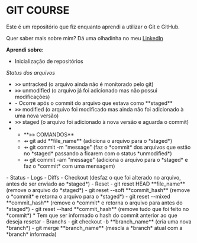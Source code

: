 # GIT COURSE

Este é um repositório que fiz enquanto aprendi a utilizar o Git e GitHub.

Quer saber mais sobre mim? Dá uma olhadinha no meu [LinkedIn](https://www.linkedin.com/in/marquesemanuel/)

**Aprendi sobre:**
- Inicialização de repositórios

*Status dos arquivos*
<ul>
    <li>»» untracked (o arquivo ainda não é monitorado pelo git)</li>
    <li>»» unmodified (o arquivo já foi adicionado mas não possui modificações)</li>
    <li>   - Ocorre após o commit do arquivo que estava como **staged**</li>
    <li>»» modified (o arquivo foi modificado mas ainda não foi adicionado à uma nova versão)</li>
    <li>»» staged (o arquivo foi adicionado à nova versão e aguarda o commit)</li>
    <li>
        <ul>
            <li>**»» COMANDOS**</li>
            <li>⇸ git add **file_name** (adiciona o arquivo para o *staged*)</li>
            <li>⇸ git commit -m "message" (faz o *commit* dos arquivos que estão no *staged* passando a ficarem com o status *unmodified*)</li>
            <li>⇸ git commit -am "message" (adiciona o arquivo para o *staged* e faz o *commit* com uma mensagem)</li>
        </ul>
    </li>
</ul>
- Status
- Logs
- Diffs
- Checkout (desfaz o que foi alterado no arquivo, antes de ser enviado ao *staged*)
- Reset
    - git reset HEAD **file_name** (remove o arquivo do *staged*)
    - git reset --soft **commit_hash** (remove o *commit* e retorna o arquivo para o *staged*)
    - git reset --mixed **commit_hash** (remove o *commit* e retorna o arquivo para antes do *staged*)
    - git reset --hard **commit_hash** (remove tudo que foi feito no *commit*)
    * Tem que ser informado o hash do commit anterior ao que deseja resetar
- Branchs
    - git checkout -b **branch_name** (cria uma nova *branch*)
    - git merge **branch_name** (mescla a *branch* atual com a *branch* informada)
